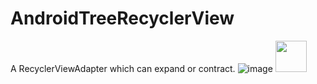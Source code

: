 # AndroidTreeRecyclerView
A RecyclerViewAdapter which can expand or contract.
![image](http://github.com/QingLian/README_Image/raw/master/AndroidTreeRecyclerViewDemo.gif)
<img src="http://github.com/QingLian/README_Image/raw/master/AndroidTreeRecyclerViewDemo.gif" width="50">
